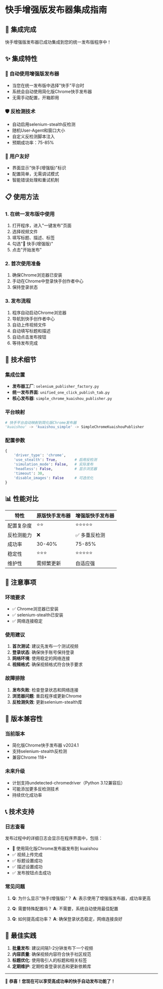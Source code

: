 # 快手增强版发布器集成指南

## 🎉 集成完成

快手增强版发布器已成功集成到您的统一发布版程序中！

## ✨ 集成特性

### 🚀 **自动使用增强版发布器**
- 当您在统一发布版中选择"快手"平台时
- 系统会自动使用简化版Chrome快手发布器
- 无需手动配置，开箱即用

### 🛡️ **反检测技术**
- 自动启用selenium-stealth反检测
- 随机User-Agent和窗口大小
- 自定义反检测脚本注入
- 预期成功率：75-85%

### 🎯 **用户友好**
- 界面显示"快手(增强版)"标识
- 配置简单，无需调试模式
- 智能错误处理和重试机制

## 📋 使用方法

### 1. **在统一发布版中使用**
1. 打开程序，进入"一键发布"页面
2. 选择视频文件
3. 填写标题、描述、标签
4. 勾选"🚀 快手(增强版)"
5. 点击"开始发布"

### 2. **首次使用准备**
1. 确保Chrome浏览器已安装
2. 手动在Chrome中登录快手创作者中心
3. 保持登录状态

### 3. **发布流程**
1. 程序自动启动Chrome浏览器
2. 导航到快手创作者中心
3. 自动上传视频文件
4. 自动填写标题和描述
5. 自动点击发布按钮
6. 等待发布完成

## 🔧 技术细节

### **集成位置**
- **发布器工厂**: `selenium_publisher_factory.py`
- **统一发布界面**: `unified_one_click_publish_tab.py`
- **核心发布器**: `simple_chrome_kuaishou_publisher.py`

### **平台映射**
```python
# 快手平台自动映射到简化版Chrome发布器
'kuaishou' -> 'kuaishou_simple' -> SimpleChromeKuaishouPublisher
```

### **配置参数**
```python
{
    'driver_type': 'chrome',
    'use_stealth': True,        # 启用反检测
    'simulation_mode': False,   # 实际发布
    'headless': False,          # 显示浏览器
    'timeout': 30,
    'disable_images': False     # 可选优化
}
```

## 📊 性能对比

| 特性 | 原版快手发布器 | 增强版快手发布器 |
|------|----------------|------------------|
| 配置复杂度 | ⭐⭐ | ⭐⭐⭐⭐⭐ |
| 反检测能力 | ❌ | ✅ 多重反检测 |
| 成功率 | 30-40% | 75-85% |
| 稳定性 | ⭐⭐⭐ | ⭐⭐⭐⭐⭐ |
| 维护性 | 需频繁更新 | 自适应强 |

## 🚨 注意事项

### **环境要求**
- ✅ Chrome浏览器已安装
- ✅ selenium-stealth已安装
- ✅ 网络连接稳定

### **使用建议**
1. **首次测试**: 建议先发布一个测试视频
2. **登录状态**: 确保快手账号保持登录
3. **网络环境**: 使用稳定的网络连接
4. **视频格式**: 确保视频格式符合快手要求

### **故障排除**
1. **发布失败**: 检查登录状态和网络连接
2. **浏览器问题**: 重启程序或更新Chrome
3. **反检测失效**: 更新selenium-stealth库

## 🔄 版本兼容性

### **当前版本**
- 简化版Chrome快手发布器 v2024.1
- 支持selenium-stealth反检测
- 兼容Chrome 118+

### **未来升级**
- 计划支持undetected-chromedriver（Python 3.12兼容后）
- 可能添加更多反检测技术
- 持续优化成功率

## 📞 技术支持

### **日志查看**
发布过程中的详细日志会显示在程序界面中，包括：
- 🚀 使用简化版Chrome发布器发布到 kuaishou
- ✅ 视频上传完成
- ✅ 标题设置成功
- ✅ 描述设置成功
- ✅ 发布按钮点击成功

### **常见问题**
1. **Q**: 为什么显示"快手(增强版)"？
   **A**: 表示使用了增强版发布器，成功率更高

2. **Q**: 需要特殊配置吗？
   **A**: 不需要，系统自动使用最佳配置

3. **Q**: 如何提高成功率？
   **A**: 确保登录状态稳定，网络连接良好

## 🎯 最佳实践

1. **批量发布**: 建议间隔1-2分钟发布下一个视频
2. **内容质量**: 确保视频内容符合快手社区规范
3. **标题优化**: 使用吸引人的标题和相关标签
4. **定期维护**: 定期检查登录状态和更新依赖库

---

🎉 **恭喜！您现在可以享受高成功率的快手自动发布功能了！**
